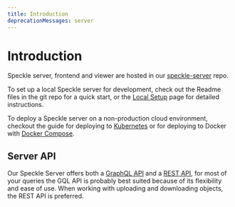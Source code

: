```yaml
---
title: Introduction
deprecationMessages: server
---
```


# Introduction

Speckle server, frontend and viewer are hosted in our [speckle-server](https://github.com/specklesystems/speckle-server) repo.

To set up a local Speckle server for development, check out the Readme files in the git repo for a quick start, or the [Local Setup](/server/server-local-dev) page for detailed instructions.

To deploy a Speckle server on a non-production cloud environment, checkout the guide for deploying to [Kubernetes](/server/server-setup-k8s) or for deploying to Docker with [Docker Compose](/server/server-manualsetup).

## Server API

Our Speckle Server offers both a [GraphQL API](/dev/graphql-api) and a [REST API](/server/server-rest-api), for most of your queries the GQL API is probably best suited because of its flexibility and ease of use.
When working with uploading and downloading objects, the REST API is preferred.
